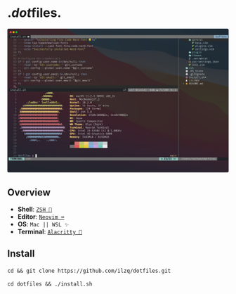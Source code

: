 # .*dot*files.

![Screenshot of terminal](images/screenshot.png)

## Overview

- **Shell**: [`ZSH 🚀`](/zsh)
- **Editor**: [`Neovim ⌨️`](/nvim)
- **OS**: `Mac || WSL ✨`
- **Terminal**: [`Alacritty 💨`](/alacritty)

## Install

```shell
cd && git clone https://github.com/ilzq/dotfiles.git
```

```shell
cd dotfiles && ./install.sh
```
